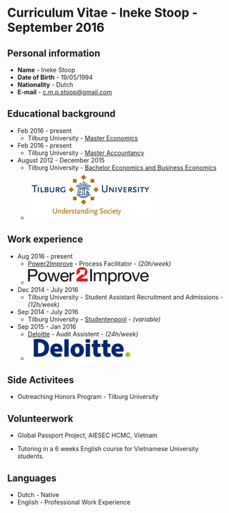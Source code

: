 # Curriculum Vitae - Ineke Stoop - September 2016 

## Personal information
-  **Name** - Ineke Stoop
- **Date of Birth** - 19/05/1994
- **Nationality** - Dutch
- **E-mail** - c.m.p.stoop@gmail.com

## Educational background
- Feb 2016 - present 
  * Tilburg University - [Master Economics](https://www.tilburguniversity.edu/education/masters-programmes/economics/)
- Feb 2016 - present
  * Tilburg University - [Master Accountancy](https://www.tilburguniversity.edu/education/masters-programmes/accountancy/) 
- August 2012 - December 2015
  * Tilburg University - [Bachelor Economics and Business Economics](https://www.tilburguniversity.edu/nl/onderwijs/bacheloropleidingen/economie-en-bedrijfseconomie/) 
  * ![alt text](https://github.com/InekeStoop/assignments/blob/master/uvt%20logo.png)

## Work experience 
- Aug 2016 - present
  * [Power2Improve](https://www.power2improve.com/) - Process Facilitator - *(20h/week)*
  * ![alt text](https://github.com/InekeStoop/assignments/blob/master/power2improve.png)
- Dec 2014 - July 2016
  * Tilburg University - Student Assistant Recruitment and Admissions - *(12h/week)*
- Sep 2014 - July 2016 
  * Tilburg University - [Studentenpool](https://www.tilburguniversity.edu/nl/studenten/loopbaan/career-services/careercenter/naar-de-arbeidsmarkt/bijbanen/studentenpool.htm) - *(variable)* 
- Sep 2015 - Jan 2016 
  * [Deloitte](http://www2.deloitte.com/nl/nl.html) - Audit Assistent - *(24h/week)*
  * ![alt text](https://github.com/InekeStoop/assignments/blob/master/deloitte.PNG)

## Side Activitees 
 - Outreaching Honors Program - Tilburg University

## Volunteerwork
- Global Passport Project, AIESEC HCMC, Vietnam
 * Tutoring in a 6 weeks English course for Vietnamese University students. 

## Languages
- Dutch - Native
- English - Professional Work Experience
